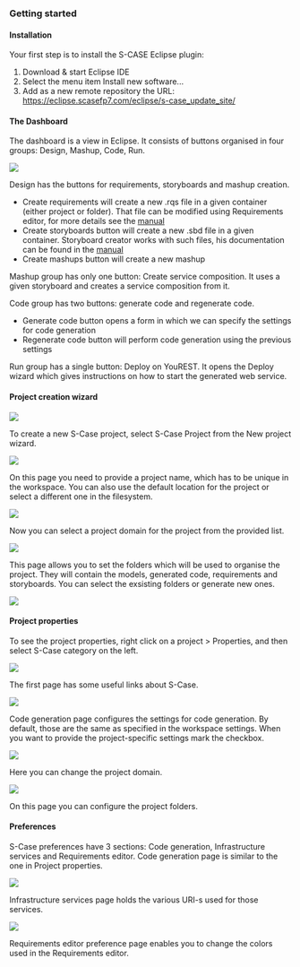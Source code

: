 ### Getting started

#### Installation

Your first step is to install the S-CASE Eclipse plugin:

1. Download & start Eclipse IDE
2. Select the menu item Install new software...
3. Add as a new remote repository the URL: https://eclipse.scasefp7.com/eclipse/s-case_update_site/

#### The Dashboard
The dashboard is a view in Eclipse.
It consists of buttons organised in four groups: Design, Mashup, Code, Run.

![](./gettingstarted_images/dashboard.png)

Design has the buttons for requirements, storyboards and mashup creation.
- Create requirements will create a new .rqs file in a given container (either project or folder). That file can be modified using Requirements editor, for more details see the [manual](https://s-case.github.io/manuals/Requirements%20Editor%20User%20Manual.pdf)
- Create storyboards button will create a new .sbd file in a given container. Storyboard creator works with such files, his documentation can be found in the [manual](https://s-case.github.io/manuals/Storyboard%20Creator%20User%20Manual.pdf)
- Create mashups button will create a new mashup

Mashup group has only one button: Create service composition. It uses a given storyboard and creates a service composition from it.

Code group has two buttons: generate code and regenerate code.
- Generate code button opens a form in which we can specify the settings for code generation
- Regenerate code button will perform code generation using the previous settings

Run group has a single button: Deploy on YouREST. It opens the Deploy wizard which gives instructions on how to start the generated web service.

#### Project creation wizard

![](./gettingstarted_images/newProject0.png)

To create a new S-Case project, select S-Case Project from the New project wizard.

![](./gettingstarted_images/newProject1.png)

On this page you need to provide a project name, which has to be unique in the workspace.
You can also use the default location for the project or select a different one in the filesystem.

![](./gettingstarted_images/newProject2.png)

Now you can select a project domain for the project from the provided list.

![](./gettingstarted_images/newProject3.png)

This page allows you to set the folders which will be used to organise the project.
They will contain the models, generated code, requirements and storyboards. You can select the exsisting folders or generate new ones.

![](./gettingstarted_images/newProject3b.png)

#### Project properties
To see the project properties, right click on a project > Properties, and then select S-Case category on the left.


![](./gettingstarted_images/projectproperties1.png)

The first page has some useful links about S-Case.

![](./gettingstarted_images/projectproperties2.png)

Code generation page configures the settings for code generation. By default, those are the same as specified in the workspace settings. When you want to provide the project-specific settings mark the checkbox.

![](./gettingstarted_images/projectproperties3.png)

Here you can change the project domain.

![](./gettingstarted_images/projectproperties4.png)

On this page you can configure the project folders.

#### Preferences

S-Case preferences have 3 sections: Code generation, Infrastructure services and Requirements editor.
Code generation page is similar to the one in Project properties.

![](./gettingstarted_images/preferences1.png)

Infrastructure services page holds the various URI-s used for those services.

![](./gettingstarted_images/preferences2.png)

Requirements editor preference page enables you to change the colors used in the Requirements editor.
